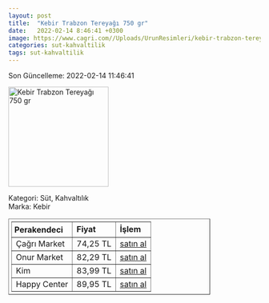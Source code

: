 ```yaml
---
layout: post
title:  "Kebir Trabzon Tereyağı 750 gr"
date:   2022-02-14 8:46:41 +0300
image: https://www.cagri.com//Uploads/UrunResimleri/kebir-trabzon-tereyagi-750-gr-8181.jpg
categories: sut-kahvaltilik
tags: sut-kahvaltilik
---
```


Son Güncelleme: 2022-02-14 11:46:41

<img src="https://www.cagri.com//Uploads/UrunResimleri/kebir-trabzon-tereyagi-750-gr-8181.jpg" width="200" alt="Kebir Trabzon Tereyağı 750 gr" />

Kategori: Süt, Kahvaltılık
<br />
Marka: Kebir

<table border="1" style="padding: 5px;width:80%;">
  <tr>
    <td style="padding: 5px;"><strong>Perakendeci</strong></td>
    <td><strong>Fiyat</strong></td>
    <td><strong>İşlem</strong></td>
  </tr>
  <tr>
              <td>Çağrı Market</td>
              <td>74,25 TL</td>
              <td><a target="_blank" href="https://www.cagri.com/kebir-trabzon-tereyagi-750gr?">satın al</a></td>
            </tr><tr>
              <td>Onur Market</td>
              <td>82,29 TL</td>
              <td><a target="_blank" href="https://www.onurmarket.com/product/kebir-tereyag-gurme-tuzsuz-750-gr/786e230f-79a2-4555-a178-cc18ebcccca5">satın al</a></td>
            </tr><tr>
              <td>Kim</td>
              <td>83,99 TL</td>
              <td><a target="_blank" href="https://www.kimgeldi.com/kebir-gurme-tereyagi-750-gr">satın al</a></td>
            </tr><tr>
              <td>Happy Center</td>
              <td>89,95 TL</td>
              <td><a target="_blank" href="https://www.happycenter.com.tr/Product/?product_id=15738">satın al</a></td>
            </tr>
</table>
